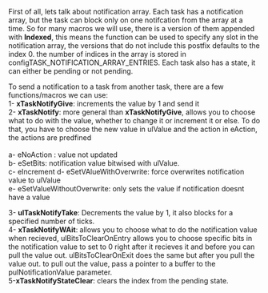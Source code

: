 First of all, lets talk about notification array. Each task has a notification array, but the task can block only on one notifcation from the array at a time.
So for many macros we will use, there is a version of them appended with **Indexed**, this means the function can be used to specify any slot in the notification array, the versions that do not include this postfix defaults to the index 0. the number of indices in the array is stored in configTASK_NOTIFICATION_ARRAY_ENTRIES. Each task also has a state, it can either be pending or not pending.


To send a notification to a task from another task, there are a few functions/macros we can use: <br>
1- **xTaskNotifyGive**: increments the value by 1 and send it<br>
2- **xTaskNotify**: more general than **xTaskNotifyGive**, allows you to choose what to do with the value, whether to change it or increment it or else. To do that, you have to choose the new value in ulValue and the action in eAction, the actions are predfined <br><br>
a- eNoAction : value not updated <br>
b- eSetBits: notification value bitwised with ulValue.<br>
c- eIncrement
d- eSetVAlueWithOverwrite: force overwrites notification value to ulValue<br>
e- eSetValueWithoutOverwrite: only sets the value if notification doesnt have a value <br>

3- **ulTaskNotifyTake**: Decrements the value by 1, it also blocks for a specified number of ticks.<br>
4- **xTaskNotifyWAit**: allows you to choose what to do the notification value when recieved, ulBitsToClearOnEntry allows you to choose specific bits 
in the notification value to set to 0 right after it recieves it and before you can pull the value out. ulBitsToClearOnExit does the same but after you pull the  value out.  to pull out the value, pass a pointer to a buffer to the pulNotificationValue parameter.<br>
5-**xTaskNotifyStateClear**: clears the index from the pending state.